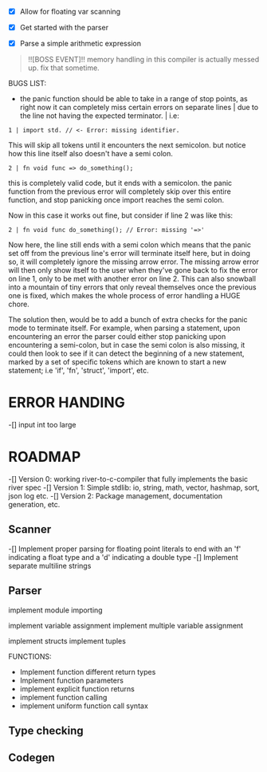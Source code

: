 -[x] Allow for floating var scanning

-[x] Get started with the parser
-[x] Parse a simple arithmetic expression

>!![BOSS EVENT]!!
> memory handling in this compiler is actually messed up. fix that sometime.


BUGS LIST:
- the panic function should be able to take in a range of stop points, as right now it can completely miss certain errors on separate lines
| due to the line not having the expected terminator. 
| i.e:
```
1 | import std. // <- Error: missing identifier.
```
This will skip all tokens until it encounters the next semicolon. 
but notice how this line itself also doesn't have a semi colon.

```
2 | fn void func => do_something(); 
```
this is completely valid code, but it ends with a semicolon. the panic function from the
previous error will completely skip over this entire function, and stop panicking once import
reaches the semi colon.

Now in this case it works out fine, but consider if line 2 was like this:
```
2 | fn void func do_something(); // Error: missing '=>'
```
Now here, the line still ends with a semi colon which means that the panic set off from the
previous line's error will terminate itself here, but in doing so, it will completely ignore the
missing arrow error. The missing arrow error will then only show itself to the user when they've gone
back to fix the error on line 1, only to be met with another error on line 2. This can also snowball
into a mountain of tiny errors that only reveal themselves once the previous one is fixed, which makes the
whole process of error handling a HUGE chore.

The solution then, would be to add a bunch of extra checks for the panic mode to terminate itself.
For example, when parsing a statement, upon encountering an error the parser could either stop panicking upon
encountering a semi-colon, but in case the semi colon is also missing, it could then look to see if it can detect
the beginning of a new statement, marked by a set of specific tokens which are known to start a new statement;
i.e 'if', 'fn', 'struct', 'import', etc.

ERROR HANDING
===

-[] input int too large


# ROADMAP

-[] Version 0: working river-to-c-compiler that fully implements the basic river spec
-[] Version 1: Simple stdlib: io, string, math, vector, hashmap, sort, json log etc.
-[] Version 2: Package management, documentation generation, etc.

## Scanner
-[] Implement proper parsing for floating point literals to end with an 'f' indicating a float type and a 'd' indicating a double type
-[] Implement separate multiline strings

## Parser


implement module importing

implement variable assignment
implement multiple variable assignment

implement structs
implement tuples

FUNCTIONS:
- Implement function different return types
- Implement function parameters
- implement explicit function returns
- implement function calling
- implement uniform function call syntax


## Type checking

## Codegen

